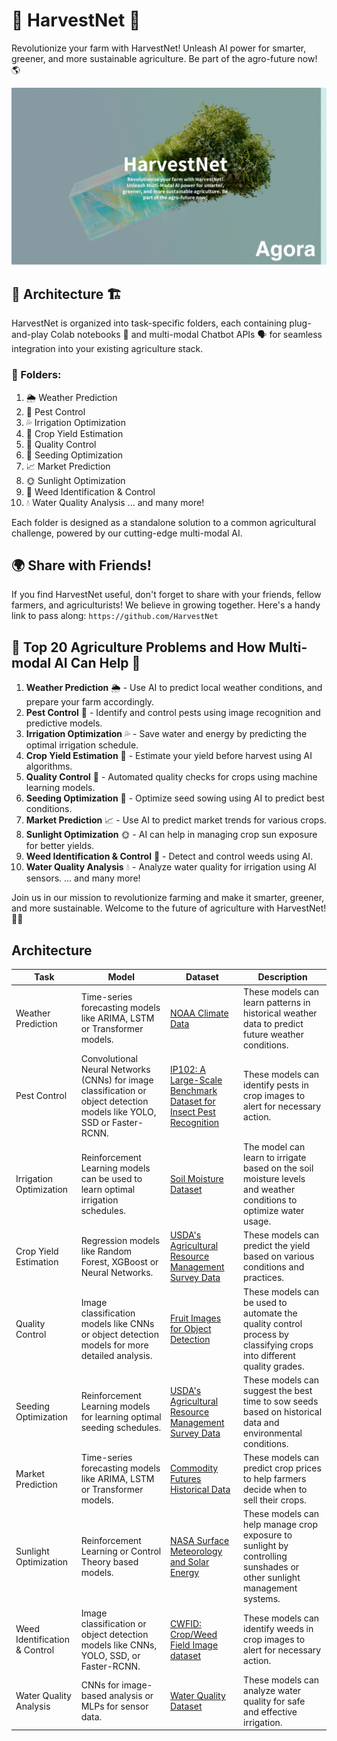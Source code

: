 # 🌾 HarvestNet 🌽 

Revolutionize your farm with HarvestNet! Unleash AI power for smarter, greener, and more sustainable agriculture. Be part of the agro-future now! 🌎

![Harvest net image banner](harvestNET.png)


## 🌱 Architecture 🏗️

HarvestNet is organized into task-specific folders, each containing plug-and-play Colab notebooks 📔 and multi-modal Chatbot APIs 🗣️ for seamless integration into your existing agriculture stack.

### 📁 Folders:

1. 🌦️ Weather Prediction
2. 🐜 Pest Control
3. 💦 Irrigation Optimization
4. 🌾 Crop Yield Estimation
5. 🍎 Quality Control
6. 🌱 Seeding Optimization
7. 📈 Market Prediction
8. 🌞 Sunlight Optimization
9. 🌾 Weed Identification & Control
10. 💧 Water Quality Analysis
... and many more!

Each folder is designed as a standalone solution to a common agricultural challenge, powered by our cutting-edge multi-modal AI.

## 🌍 Share with Friends!

If you find HarvestNet useful, don't forget to share with your friends, fellow farmers, and agriculturists! We believe in growing together. Here's a handy link to pass along: `https://github.com/HarvestNet`

## 🚜 Top 20 Agriculture Problems and How Multi-modal AI Can Help 🌱

1. **Weather Prediction** 🌦️ - Use AI to predict local weather conditions, and prepare your farm accordingly.
2. **Pest Control** 🐜 - Identify and control pests using image recognition and predictive models.
3. **Irrigation Optimization** 💦 - Save water and energy by predicting the optimal irrigation schedule.
4. **Crop Yield Estimation** 🌾 - Estimate your yield before harvest using AI algorithms.
5. **Quality Control** 🍎 - Automated quality checks for crops using machine learning models.
6. **Seeding Optimization** 🌱 - Optimize seed sowing using AI to predict best conditions.
7. **Market Prediction** 📈 - Use AI to predict market trends for various crops.
8. **Sunlight Optimization** 🌞 - AI can help in managing crop sun exposure for better yields.
9. **Weed Identification & Control** 🌾 - Detect and control weeds using AI.
10. **Water Quality Analysis** 💧 - Analyze water quality for irrigation using AI sensors.
... and many more!

Join us in our mission to revolutionize farming and make it smarter, greener, and more sustainable. Welcome to the future of agriculture with HarvestNet! 🌾🚀


## Architecture 

| Task  | Model | Dataset | Description |
| --- | --- | --- | --- |
| Weather Prediction | Time-series forecasting models like ARIMA, LSTM or Transformer models. | [NOAA Climate Data](https://www.ncdc.noaa.gov/data-access) | These models can learn patterns in historical weather data to predict future weather conditions. |
| Pest Control | Convolutional Neural Networks (CNNs) for image classification or object detection models like YOLO, SSD or Faster-RCNN. | [IP102: A Large-Scale Benchmark Dataset for Insect Pest Recognition](https://github.com/xpwu95/IP102) | These models can identify pests in crop images to alert for necessary action. |
| Irrigation Optimization | Reinforcement Learning models can be used to learn optimal irrigation schedules. | [Soil Moisture Dataset](https://www.kaggle.com/c/ams-2014-solar-energy-prediction-contest/data) | The model can learn to irrigate based on the soil moisture levels and weather conditions to optimize water usage. |
| Crop Yield Estimation | Regression models like Random Forest, XGBoost or Neural Networks. | [USDA's Agricultural Resource Management Survey Data](https://www.ers.usda.gov/data-products/arms-farm-financial-and-crop-production-practices/) | These models can predict the yield based on various conditions and practices. |
| Quality Control | Image classification models like CNNs or object detection models for more detailed analysis. | [Fruit Images for Object Detection](https://www.kaggle.com/mbkinaci/fruit-images-for-object-detection) | These models can be used to automate the quality control process by classifying crops into different quality grades. |
| Seeding Optimization | Reinforcement Learning models for learning optimal seeding schedules. | [USDA's Agricultural Resource Management Survey Data](https://www.ers.usda.gov/data-products/arms-farm-financial-and-crop-production-practices/) | These models can suggest the best time to sow seeds based on historical data and environmental conditions. |
| Market Prediction | Time-series forecasting models like ARIMA, LSTM or Transformer models. | [Commodity Futures Historical Data](https://www.quandl.com/databases/SCF) | These models can predict crop prices to help farmers decide when to sell their crops. |
| Sunlight Optimization | Reinforcement Learning or Control Theory based models. | [NASA Surface Meteorology and Solar Energy](https://power.larc.nasa.gov/data-access-viewer/) | These models can help manage crop exposure to sunlight by controlling sunshades or other sunlight management systems. |
| Weed Identification & Control | Image classification or object detection models like CNNs, YOLO, SSD, or Faster-RCNN. | [CWFID: Crop/Weed Field Image dataset](https://github.com/cwfid/dataset) | These models can identify weeds in crop images to alert for necessary action. |
| Water Quality Analysis | CNNs for image-based analysis or MLPs for sensor data. | [Water Quality Dataset](https://www.kaggle.com/adityakadiwal/water-potability) | These models can analyze water quality for safe and effective irrigation. |
